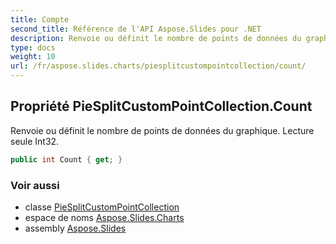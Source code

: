 ```yaml
---
title: Compte
second_title: Référence de l'API Aspose.Slides pour .NET
description: Renvoie ou définit le nombre de points de données du graphique. Lecture seule Int32.
type: docs
weight: 10
url: /fr/aspose.slides.charts/piesplitcustompointcollection/count/
---
```


## Propriété PieSplitCustomPointCollection.Count

Renvoie ou définit le nombre de points de données du graphique. Lecture seule Int32.

```csharp
public int Count { get; }
```

### Voir aussi

* classe [PieSplitCustomPointCollection](../../piesplitcustompointcollection)
* espace de noms [Aspose.Slides.Charts](../../piesplitcustompointcollection)
* assembly [Aspose.Slides](../../../)

<!-- NE PAS ÉDITER : généré par xmldocmd pour Aspose.Slides.dll -->